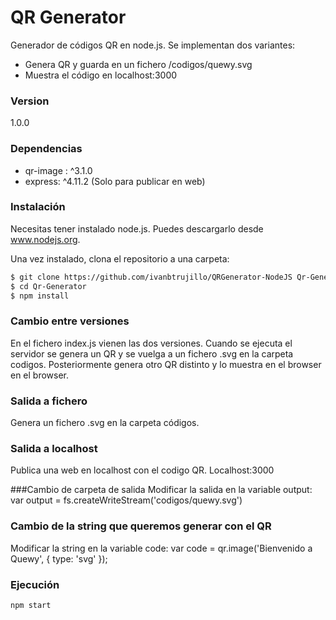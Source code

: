 # QR Generator

Generador de códigos QR en node.js. Se implementan dos variantes:

  - Genera QR y guarda en un fichero /codigos/quewy.svg
  - Muestra el código en localhost:3000


### Version
1.0.0

### Dependencias
* qr-image :  ^3.1.0
* express: ^4.11.2 (Solo para publicar en web)

### Instalación
Necesitas tener instalado node.js. Puedes descargarlo desde www.nodejs.org.

Una vez instalado, clona el repositorio a una carpeta:

```sh
$ git clone https://github.com/ivanbtrujillo/QRGenerator-NodeJS Qr-Generator
$ cd Qr-Generator
$ npm install
```
### Cambio entre versiones
En el fichero index.js vienen las dos versiones. Cuando se ejecuta el servidor se genera un QR y se vuelga a un fichero .svg en la carpeta codigos. Posteriormente genera otro QR distinto y lo muestra en el browser en el browser.

### Salida a fichero
Genera un fichero .svg en la carpeta códigos. 

### Salida a localhost
Publica una web en localhost con el codigo QR. Localhost:3000

###Cambio de carpeta de salida
Modificar la salida en la variable output:
var output = fs.createWriteStream('codigos/quewy.svg')

### Cambio de la string que queremos generar con el QR
Modificar la string en la variable code:
var code = qr.image('Bienvenido a Quewy', { type: 'svg' });  

### Ejecución
```sh
npm start
```

